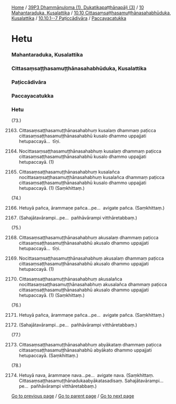 
[Home](/) / [39P3 Dhammānuloma (1), Dukatikapaṭṭhānapāḷi (3)](/tipitaka/39P3.md) / [10 Mahantaraduka, Kusalattika](/tipitaka/39P3/10.md) / [10.10 Cittasaṃsaṭṭhasamuṭṭhānasahabhūduka, Kusalattika](/tipitaka/39P3/10/10.10.md) / [10.10.1--7 Paṭiccādivāra](/tipitaka/39P3/10/10.10/10.10.1--7.md) / [Paccayacatukka](/tipitaka/39P3/10/10.10/10.10.1--7/Paccayacatukka.md)

# Hetu

### Mahantaraduka, Kusalattika

### Cittasaṃsaṭṭhasamuṭṭhānasahabhūduka, Kusalattika

### Paṭiccādivāra

### Paccayacatukka

### Hetu

(73.)

2163. Cittasaṃsaṭṭhasamuṭṭhānasahabhuṃ kusalaṃ dhammaṃ paṭicca cittasaṃsaṭṭhasamuṭṭhānasahabhū kusalo dhammo uppajjati hetupaccayā…  tīṇi.

2164. Nocittasaṃsaṭṭhasamuṭṭhānasahabhuṃ kusalaṃ dhammaṃ paṭicca cittasaṃsaṭṭhasamuṭṭhānasahabhū kusalo dhammo uppajjati hetupaccayā. (1)

2165. Cittasaṃsaṭṭhasamuṭṭhānasahabhuṃ kusalañca nocittasaṃsaṭṭhasamuṭṭhānasahabhuṃ kusalañca dhammaṃ paṭicca cittasaṃsaṭṭhasamuṭṭhānasahabhū kusalo dhammo uppajjati hetupaccayā. (1) (Saṃkhittaṃ.)

(74.)

2166. Hetuyā pañca, ārammaṇe pañca…pe…  avigate pañca. (Saṃkhittaṃ.)

2167. (Sahajātavārampi…pe…  pañhāvārampi vitthāretabbaṃ.)

(75.)

2168. Cittasaṃsaṭṭhasamuṭṭhānasahabhuṃ akusalaṃ dhammaṃ paṭicca cittasaṃsaṭṭhasamuṭṭhānasahabhū akusalo dhammo uppajjati hetupaccayā…  tīṇi.

2169. Nocittasaṃsaṭṭhasamuṭṭhānasahabhuṃ akusalaṃ dhammaṃ paṭicca cittasaṃsaṭṭhasamuṭṭhānasahabhū akusalo dhammo uppajjati hetupaccayā. (1)

2170. Cittasaṃsaṭṭhasamuṭṭhānasahabhuṃ akusalañca nocittasaṃsaṭṭhasamuṭṭhānasahabhuṃ akusalañca dhammaṃ paṭicca cittasaṃsaṭṭhasamuṭṭhānasahabhū akusalo dhammo uppajjati hetupaccayā. (1) (Saṃkhittaṃ.)

(76.)

2171. Hetuyā pañca, ārammaṇe pañca…pe…  avigate pañca. (Saṃkhittaṃ.)

2172. (Sahajātavārampi…pe…  pañhāvārampi vitthāretabbaṃ.)

(77.)

2173. Cittasaṃsaṭṭhasamuṭṭhānasahabhuṃ abyākataṃ dhammaṃ paṭicca cittasaṃsaṭṭhasamuṭṭhānasahabhū abyākato dhammo uppajjati hetupaccayā. (Saṃkhittaṃ.)

(78.)

2174. Hetuyā nava, ārammaṇe nava…pe…  avigate nava. (Saṃkhittaṃ. Cittasaṃsaṭṭhasamuṭṭhānadukaabyākatasadisaṃ. Sahajātavārampi…pe…  pañhāvārampi vitthāretabbaṃ.)

[Go to previous page](/tipitaka/39P3/10/10.10/10.10.1--7/Paccayacatukka.md) / [Go to parent page](/tipitaka/39P3/10/10.10/10.10.1--7/Paccayacatukka.md) / [Go to next page](/tipitaka/39P3/10/10.11.md)


